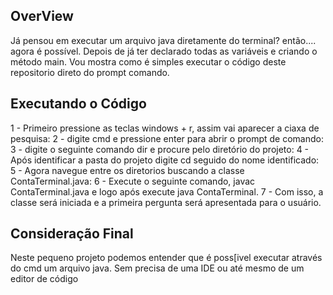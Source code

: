 ## OverView

Já pensou em executar um arquivo java diretamente do terminal? então.... agora é possível.
Depois de já ter declarado todas as variáveis e criando o método main. Vou mostra como é simples executar o código deste repositorio direto do prompt comando.

## Executando o Código

1 - Primeiro pressione as teclas windows + r, assim vai aparecer a ciaxa de pesquisa:
2 - digite cmd e pressione enter para abrir o prompt de comando:
3 - digite o seguinte comando dir e procure pelo diretório do projeto:
4 - Após identificar a pasta do projeto digite cd seguido do nome identificado:
5 - Agora navegue entre os diretorios buscando a classe ContaTerminal.java:
6 - Execute o seguinte comando, javac ContaTerminal.java e logo após execute java ContaTerminal.
7 - Com isso, a classe será iniciada e a primeira pergunta será apresentada para o usuário.



## Consideração Final

Neste pequeno projeto podemos entender que é poss[ivel executar através do cmd um arquivo java. Sem precisa de uma IDE ou até mesmo de um editor de código

